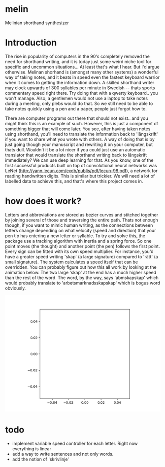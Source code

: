 # melin
Melinian shorthand synthesizer

# Introduction
The rise in popularity of computers in the 90's completely removed the need for shorthand writing, and it is today just some weird niche tool for specific and uncommon situations... At least that's what I hear. But I'd argue otherwise. Melinan shorhand is (amongst many other systems) a wonderful way of taking notes, and it beats in speed even the fastest keyboard warrior when it comes to getting the information down. A skilled shorthand writer may clock upwards of 300 syllables per minute in Swedish -- thats sports commentary speed right there. Try doing that with a qwerty keyboard.. you won't manage. Also, a gentlemen would not use a laptop to take notes during a meeting, only plebs would do that. So we still need to be able to take notes quickly using a pen and a paper, people just forgot how to. 

There are computer programs out there that should not exist.. and you might think this is an example of such. However, this is just a component of something bigger that will come later. You see, after having taken notes using shorthand, you'll need to translate the information back to 'långskrift' if you want to share what you wrote with others. A way of doing that is by just going though your manuscript and rewriting it on your computer, but thats dull. Wouldn't it be a lot nicer if you could just use an automatic translator that would translate the shorthand writing back to långskrift immediately? We can use deep learning for that. As you know, one of the first successful products built on top of convolutional neural networks was LeNet (http://yann.lecun.com/exdb/publis/pdf/lecun-98.pdf), a network for reading handwritten digits. This is similar but trickier. We will need a lot of labelled data to achieve this, and that's where this project comes in.

# how does it work? 
Letters and abbreviations are stored as bezier curves and stitched together by joining several of those and traversing the entire path. Thats not enough though, if you want to mimic human writing, as the connections between letters change depending on what velocity (speed and direction) that your pen tip has entering a new letter or syllable. To try and solve this, the package use a tracking algorithm with inertia and a spring force. So one point moves (the thought) and another point (the pen) follows the first point. Every sign can be fitted with its own speed multiplier. For instance, you'd have a greater speed writing 'skap' (a large signature) compared to 'rätt' (a small signature). The system calculates a speed itself that can be overridden. You can probably figure out how this all work by looking at the animation below. The two large 'skap' at the end has a much higher speed than the rest of the word. The word, by the way, says 'abmskapskap' which would probably translate to 'arbetsmarknadsskapskap' which is bogus word obviously. 

<p align="center">
  <img src="https://github.com/vbrg/melin/blob/main/ezgif.com-gif-maker.gif"/>
</p>

# todo
 - implement variable speed controller for each letter. Right now everything is linear
 - add a way to write sentences and not only words. 
 - add the notion of 'skrivlinje'
